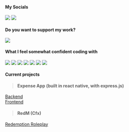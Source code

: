 #### My Socials
<a href="https://www.linkedin.com/in/viktor-melin-328502230/" target="_blank"><img src="https://img.shields.io/badge/-Linkedin-0a66c2?style=flat&logo=linkedin&logoColor=white" /></a>
<a href="https://discord.com/users/172035723828920320" target="_blank"><img src="https://img.shields.io/badge/-.dough%230001-5865f2?style=flat&logo=discord&logoColor=white" /></a>

#### Do you want to support my work?
<a href="https://ko-fi.com/dough" target="_blank"><img src="https://img.shields.io/badge/-KoFi-ff5e5b?style=flat&logo=kofi&logoColor=white" /></a>

#### What I feel somewhat confident coding with
![](https://img.shields.io/badge/-★★★-2c2d72?style=flat&logo=lua&label=Lua&logoColor=2c2d72)
![](https://img.shields.io/badge/-★★★-e34f26?style=flat&logo=html5&label=Html5&logoColor=e34f26)
![](https://img.shields.io/badge/-★★★-1572b6?style=flat&logo=css3&label=Css3&logoColor=1572b6)
![](https://img.shields.io/badge/-★☆☆-06b6d4?style=flat&logo=tailwindcss&label=Tailwind_CSS&logoColor=06b6d4)
![](https://img.shields.io/badge/-★★☆-f7df1e?style=flat&logo=javascript&label=Javascript&logoColor=f7df1e)
![](https://img.shields.io/badge/-★☆☆-3178C6?style=flat&logo=typescript&label=Typescript&logoColor=3178C6)
![](https://img.shields.io/badge/-★★☆-45b8d8?style=flat&logo=react&label=React&logoColor=45b8d8)

#### Current projects
> #### Expense App (built in react native, with express.js)
<a href="https://github.com/viktormelin/expense-app-backend" target="_blank">Backend</a>  
<a href="https://github.com/noahlissner/expense-app-frontend" target="_blank">Frontend</a>  

> #### RedM (Cfx)
<a href="https://github.com/Redemption-Roleplay" target="_blank">Redemption Roleplay</a>
